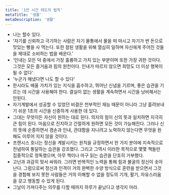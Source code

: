 ```yaml
---
title: '1만 시간 태도의 법칙'
metaTitle: '생활'
metaDescription: '생활'
---
```


- 나는 할수 있다.
- '자기를 신뢰하고 극기하는 사람은 자기 물통에서 물을 떠 마시고 자기가 번 돈으로 맛있는 빵을 사 먹는다. 또한 참된 생활을 위해 열심히 일하며 자신에게 주어진 것들을 제대로 소비하는 법을 배운다.'
- '인내는 모든 덕 중에서 가장 훌륭하고 가치 있는 부분이며 또한 가장 귀한 것이다. 그것은 모든 즐거움과 힘의 원천이다. 인내가 따르지 않으면 희망도 더 이상 행복이 될 수 없다'
- '누군가 해냈다면 나도 할 수 있다'
- 한시라도 배울 가치가 있는 지식을 흡수하고, 뛰어난 신념을 기르며, 좋은 습관을 기르는 데 시간을 사용해야 한다. 결실이 없는 생활을 계속하면서 시간을 낭비해서는 안된다.
- 자기계발에서 성공할 수 있었던 비결은 천부적인 재능 때문이 아니라 그냥 흘려보내기 쉬운 1초의 시간을 신중하게 사용한 데 있다.
- 그대는 무엇이든 자신이 원하는 대로 된다. 의지의 힘이 신의 뜻과 일치하면 지극히 큰 힘이 된다. 마음으로 진지하고 간절하게 원하면 모든 것이 가능해진다. 그러나 신의 뜻에 순종하면서 겸손과 인내, 관대함을 지니려고 노력하지 않는다면 무엇을 원해도 이루어 지지 않을 것이다.
- 프랜시스 호너는 정신을 계발시키는 원칙을 규정하면서 한 가지 분야에 지속적으로 전념하여 통달하는 습관을 강조했다. 그리고 그역시 이러한 목적으로 몇몇 책들만 집중적으로 정독했으며, 아무 책이나 마구 읽는 습관을 단호히 거부했다.
- 고난과 과감히 맞서 싸워라. 그러면 반복적인 노력을 통해 힘과 불굴의 정신이 솟아난다. 그럼으로써 정신과 인격이 거의 완벽한 수양 방식으로 훈련을 받으면서 그것을 경험해 보지 못한 사람들은 거의 이해할 수 없을 정도의 기개, 활기, 자유스러움을 갖고 행동할 수 있게 된다. 
- 그날이 가져다주는 의무를 다할 때까지 하루가 끝났다고 생각지 마라.